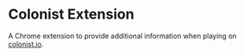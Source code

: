 # Colonist Extension

A Chrome extension to provide additional information when playing on [colonist.io](colonist.io).
